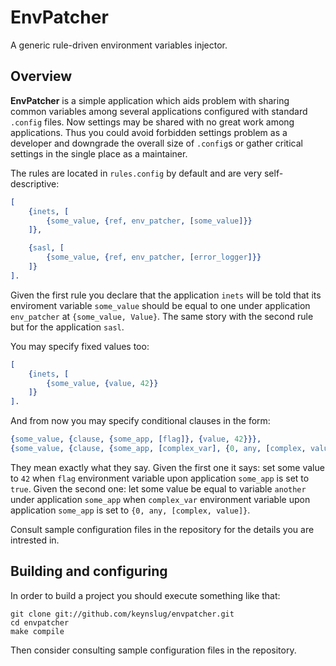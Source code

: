 EnvPatcher
=========
A generic rule-driven environment variables injector.

Overview
--------

**EnvPatcher** is a simple application which aids problem with sharing common variables among several applications configured with standard `.config` files. Now settings may be shared with no great work among applications. Thus you could avoid forbidden settings problem as a developer and downgrade the overall size of `.config`s or gather critical settings in the single place as a maintainer.

The rules are located in `rules.config` by default and are very self-descriptive:

``` erlang
[
    {inets, [
        {some_value, {ref, env_patcher, [some_value]}}
    ]},

    {sasl, [
        {some_value, {ref, env_patcher, [error_logger]}}
    ]}
].
```

Given the first rule you declare that the application `inets` will be told that its enviroment variable `some_value` should be equal to one under application `env_patcher` at `{some_value, Value}`. The same story with the second rule but for the application `sasl`.

You may specify fixed values too:

``` erlang
[
    {inets, [
        {some_value, {value, 42}}
    ]}
].
```

And from now you may specify conditional clauses in the form:

``` erlang
{some_value, {clause, {some_app, [flag]}, {value, 42}}},
{some_value, {clause, {some_app, [complex_var], {0, any, [complex, value]}}, {ref, some_app, [another]}}}
```

They mean exactly what they say. Given the first one it says: set some value to `42` when `flag` environment variable upon application `some_app` is set to `true`. Given the second one: let some value be equal to variable `another` under application `some_app` when `complex_var` environment variable upon application `some_app` is set to `{0, any, [complex, value]}`.

Consult sample configuration files in the repository for the details you are intrested in.

Building and configuring
------------------------

In order to build a project you should execute something like that:

```
git clone git://github.com/keynslug/envpatcher.git
cd envpatcher
make compile
```

Then consider consulting sample configuration files in the repository.

